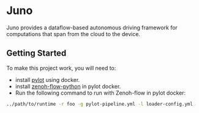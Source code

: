 # Juno
Juno provides a dataflow-based autonomous driving framework for computations that span from the cloud to the device.


## Getting Started
To make this project work, you will need to:
- install [pylot](https://github.com/erdos-project/pylot) using docker.
- install [zenoh-flow-python](https://github.com/ZettaScaleLabs/zenoh-flow-python) in pylot docker.
- Run the following command to run with Zenoh-flow in pylot docker:
```bash
../path/to/runtime -r foo -g pylot-pipeline.yml -l loader-config.yml
```
